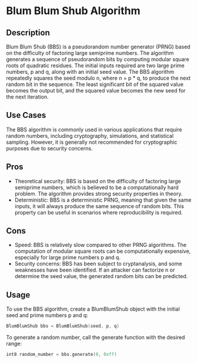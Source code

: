 # Blum Blum Shub Algorithm

## Description

Blum Blum Shub (BBS) is a pseudorandom number generator (PRNG) based on the difficulty of factoring large semiprime numbers. The algorithm generates a sequence of pseudorandom bits by computing modular square roots of quadratic residues. The initial inputs required are two large prime numbers, p and q, along with an initial seed value. The BBS algorithm repeatedly squares the seed modulo n, where n = p * q, to produce the next random bit in the sequence. The least significant bit of the squared value becomes the output bit, and the squared value becomes the new seed for the next iteration.

## Use Cases

The BBS algorithm is commonly used in various applications that require random numbers, including cryptography, simulations, and statistical sampling. However, it is generally not recommended for cryptographic purposes due to security concerns.

## Pros

- Theoretical security: BBS is based on the difficulty of factoring large semiprime numbers, which is believed to be a computationally hard problem. The algorithm provides strong security properties in theory.
- Deterministic: BBS is a deterministic PRNG, meaning that given the same inputs, it will always produce the same sequence of random bits. This property can be useful in scenarios where reproducibility is required.

## Cons

- Speed: BBS is relatively slow compared to other PRNG algorithms. The computation of modular square roots can be computationally expensive, especially for large prime numbers p and q.
- Security concerns: BBS has been subject to cryptanalysis, and some weaknesses have been identified. If an attacker can factorize n or determine the seed value, the generated random bits can be predicted.

## Usage

To use the BBS algorithm, create a BlumBlumShub object with the initial seed and prime numbers p and q:
```c++
BlumBlumShub bbs = BlumBlumShub(seed, p, q)
```

To generate a random number, call the generate function with the desired range:
```c++
int8 random_number = bbs.generate(0, 0xff)
```